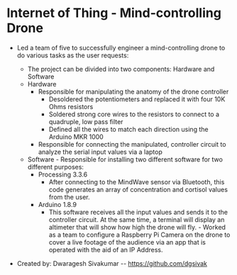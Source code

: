 # Internet of Thing - Mind-controlling Drone
  -	Led a team of five to successfully engineer a mind-controlling drone to do various tasks as the user requests:
    -	The project can be divided into two components: Hardware and Software
      -	Hardware
          -	Responsible for manipulating the anatomy of the drone controller 
             -	Desoldered the potentiometers and replaced it with four 10K Ohms resistors
             -	Soldered strong core wires to the resistors to connect to a quadruple, low pass filter
             -	Defined all the wires to match each direction using the Arduino MKR 1000
          -	Responsible for connecting the manipulated, controller circuit to analyze the serial input values via a laptop
       -	Software
          - Responsible for installing two different software for two different purposes:
             -	Processing 3.3.6
                -	After connecting to the MindWave sensor via Bluetooth, this code generates an array of concentration and cortisol values from the user.
             -	Arduino 1.8.9
                -	This software receives all the input values and sends it to the controller circuit. At the same time, a terminal will display an altimeter that will show how high the drone will fly.
          -	Worked as a team to configure a Raspberry Pi Camera on the drone to cover a live footage of the audience via an app that is operated with the aid of an IP Address.


- Created by: Dwaragesh Sivakumar -- https://github.com/dgsivak
